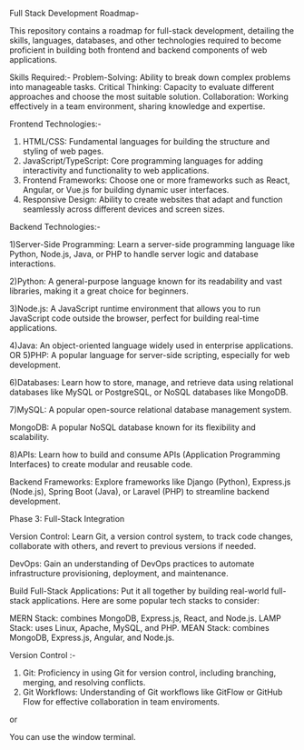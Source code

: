 Full Stack Development Roadmap-

This repository contains a roadmap for full-stack development, detailing the skills, languages, databases, and other technologies required to become proficient in building both frontend and backend components of web applications.

Skills Required:-
 Problem-Solving: Ability to break down complex problems into manageable tasks.
 Critical Thinking: Capacity to evaluate different approaches and choose the most suitable solution.
 Collaboration: Working effectively in a team environment, sharing knowledge and expertise.


Frontend Technologies:-
  1) HTML/CSS: Fundamental languages for building the structure and styling of web pages.
  2) JavaScript/TypeScript: Core programming languages for adding interactivity and functionality to web applications.
  3) Frontend Frameworks: Choose one or more frameworks such as React, Angular, or Vue.js for building dynamic user interfaces.
  4) Responsive Design: Ability to create websites that adapt and function seamlessly across different devices and screen sizes.


Backend Technologies:-

  1)Server-Side Programming:  Learn a server-side programming language like Python, Node.js, Java, or PHP to handle server logic and database interactions.

   2)Python: A general-purpose language known for its readability and vast libraries, making it a great choice for beginners.

   3)Node.js: A JavaScript runtime environment that allows you to run JavaScript code outside the browser, perfect for building real-time applications.

   4)Java: An object-oriented language widely used in enterprise applications.
                  OR
    5)PHP: A popular language for server-side scripting, especially for web development.

   6)Databases:  Learn how to store, manage, and retrieve data using relational databases like MySQL or PostgreSQL, or NoSQL databases like MongoDB.

   7)MySQL: A popular open-source relational database management system.


   MongoDB: A popular NoSQL database known for its flexibility and scalability.
 
   8)APIs:  Learn how to build and consume APIs (Application Programming Interfaces) to create modular and reusable code.

Backend Frameworks: 
Explore frameworks like Django (Python), Express.js (Node.js), Spring Boot (Java), or Laravel (PHP) to streamline backend development. 


Phase 3: Full-Stack Integration

Version Control:  Learn Git, a version control system, to track code changes, collaborate with others, and revert to previous versions if needed. 


DevOps: Gain an understanding of DevOps practices to automate infrastructure provisioning, deployment, and maintenance.

Build Full-Stack Applications:  Put it all together by building real-world full-stack applications. Here are some popular tech stacks to consider:

MERN Stack: combines MongoDB, Express.js, React, and Node.js.
LAMP Stack: uses Linux, Apache, MySQL, and PHP.
MEAN Stack: combines MongoDB, Express.js, Angular, and Node.js.



Version Control :-
 1) Git: Proficiency in using Git for version control, including branching, merging, and resolving conflicts.
 2) Git Workflows: Understanding of Git workflows like GitFlow or GitHub Flow for effective collaboration in team enviroments.

   or

   You can use the window terminal.


















